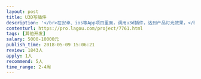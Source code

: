 ```yaml
---                
layout: post       
title: U3D写插件           
description: '</br>在安卓、ios等App项目里面，调用u3d插件，达到产品灯光效果，</br>产品对象：灯具</br>场景：白天和晚上特效</br>要求：在灯具产品上面模拟灯光效果，如开灯的时候，发出的是白光或者黄色光线，</br>多个灯具的灯光下会出现相互叠加效果。在白天模式和夜晚没事下呈现不同视觉效果</br></br>最终：将u3d写成插件包格式</br>'     
contenturl: https://pro.lagou.com/project/7761.html      
tags: [其他开发]            
salary: 5000-10000元          
publish_time: 2018-05-09 15:06:21         
review: 1843人                   
apply: 1人                   
recommend: 5人                   
time_range: 2-4周              
---                 
```

